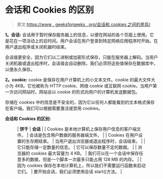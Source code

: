 # 会话和 Cookies 的区别

> 原文:[https://www . geeksforgeeks . org/会话和 cookies 之间的差异/](https://www.geeksforgeeks.org/difference-between-session-and-cookies/)

**1。会话:**
会话用于暂时保存服务器上的信息，以便在网站的各个页面上使用。它是花在一项活动上的总时间。用户会话在用户登录到特定网络应用程序时开始，在用户退出程序或关闭机器时结束。

会话值更安全，因为它们以二进制或加密形式保存，只能在服务器上解码。当用户关闭机器或退出程序时，会话值会自动删除。我们必须将这些值保存在数据库中，以便永久保存。

**2。cookie:**
cookie 是保存在用户计算机上的小文本文件。cookie 的最大文件大小为 4KB。它也被称为 HTTP cookie、网络 cookie 或互联网 cookie。当用户第一次访问网站时，网站会以 cookie 的形式向用户的计算机发送数据包。

存储在 cookies 中的信息是不安全的，因为它以任何人都能看到的文本格式保存在客户端。我们可以根据需要激活或禁用 cookies。

**会话和 Cookies 的区别:**

<figure class="table">

| **饼干** | **会话** |
| Cookies 是本地计算机上保存用户信息的客户端文件。 | 会话是包含用户数据的服务器端文件。 |
| Cookies 在用户设置的生存期结束。 | 当用户退出浏览器或退出程序时，会话结束。 |
| 它只能存储一定数量的信息。 | 它可以保存数量不定的数据。 |
| 浏览器的 cookies 最大容量为 4 KB。 | 我们可以在一个会话中保存任意多的数据，但是一个脚本一次最多只能占用 128 MB 的内存。 |
| 因为 cookies 保存在本地计算机上，所以我们不需要运行函数来启动它们。 | 要开始会话，我们必须使用会话 start()方法。 |

</figure>
